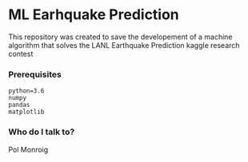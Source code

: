 # ML Earhquake Prediction #

This repository was created to save the developement of a machine algorithm that solves the LANL Earthquake Prediction kaggle research contest

### Prerequisites ###
    
    python=3.6
    numpy 
    pandas
    matplotlib
    
### Who do I talk to? ###

Pol Monroig

